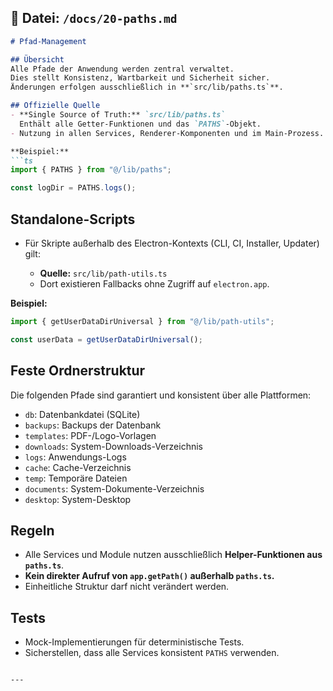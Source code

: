 ## 📄 Datei: `/docs/20-paths.md`

````markdown
# Pfad-Management

## Übersicht
Alle Pfade der Anwendung werden zentral verwaltet.  
Dies stellt Konsistenz, Wartbarkeit und Sicherheit sicher.  
Änderungen erfolgen ausschließlich in **`src/lib/paths.ts`**.

## Offizielle Quelle
- **Single Source of Truth:** `src/lib/paths.ts`  
  Enthält alle Getter-Funktionen und das `PATHS`-Objekt.  
- Nutzung in allen Services, Renderer-Komponenten und im Main-Prozess.  

**Beispiel:**
```ts
import { PATHS } from "@/lib/paths";

const logDir = PATHS.logs();
````

## Standalone-Scripts

* Für Skripte außerhalb des Electron-Kontexts (CLI, CI, Installer, Updater) gilt:

  * **Quelle:** `src/lib/path-utils.ts`
  * Dort existieren Fallbacks ohne Zugriff auf `electron.app`.

**Beispiel:**

```ts
import { getUserDataDirUniversal } from "@/lib/path-utils";

const userData = getUserDataDirUniversal();
```

## Feste Ordnerstruktur

Die folgenden Pfade sind garantiert und konsistent über alle Plattformen:

* `db`: Datenbankdatei (SQLite)
* `backups`: Backups der Datenbank
* `templates`: PDF-/Logo-Vorlagen
* `downloads`: System-Downloads-Verzeichnis
* `logs`: Anwendungs-Logs
* `cache`: Cache-Verzeichnis
* `temp`: Temporäre Dateien
* `documents`: System-Dokumente-Verzeichnis
* `desktop`: System-Desktop

## Regeln

* Alle Services und Module nutzen ausschließlich **Helper-Funktionen aus `paths.ts`**.
* **Kein direkter Aufruf von `app.getPath()` außerhalb `paths.ts`.**
* Einheitliche Struktur darf nicht verändert werden.

## Tests

* Mock-Implementierungen für deterministische Tests.
* Sicherstellen, dass alle Services konsistent `PATHS` verwenden.

```

---

```
